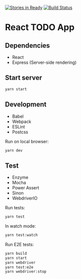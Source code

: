 [![Stories in Ready](https://badge.waffle.io/ybiquitous/react-todo.png?label=ready&title=Ready)](https://waffle.io/ybiquitous/react-todo)
[![Build Status](https://travis-ci.org/ybiquitous/react-todo.svg)](https://travis-ci.org/ybiquitous/react-todo)

# React TODO App

## Dependencies

- React
- Express (Server-side rendering)

## Start server

```sh
yarn start
```

## Development

- Babel
- Webpack
- ESLint
- Postcss

Run on local browser:

```sh
yarn dev
```

## Test

- Enzyme
- Mocha
- Power Assert
- Sinon
- WebdriverIO

Run tests:

```sh
yarn test
```

In watch mode:

```sh
yarn test:watch
```

Run E2E tests:

```sh
yarn build
yarn start
yarn webdriver
yarn test:e2e
yarn webdriver:stop
```
